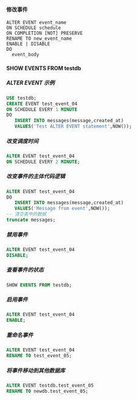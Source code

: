 #### 修改事件
```
ALTER EVENT event_name
ON SCHEDULE schedule
ON COMPLETION [NOT] PRESERVE
RENAME TO new_event_name
ENABLE | DISABLE
DO
  event_body
```

#### SHOW EVENTS FROM testdb
##### ALTER EVENT 示例
```sql
USE testdb;
CREATE EVENT test_event_04
ON SCHEDULE EVERY 1 MINUTE
DO
   INSERT INTO messages(message,created_at)
   VALUES('Test ALTER EVENT statement',NOW());
```

##### 改变调度时间
```sql
ALTER EVENT test_event_04
ON SCHEDULE EVERY 2 MINUTE;
```

##### 改变事件的主体代码逻辑
```sql
ALTER EVENT test_event_04
DO
   INSERT INTO messages(message,created_at)
   VALUES('Message from event',NOW());
-- 清空表中的数据
truncate messages;
```

##### 禁用事件
```sql
ALTER EVENT test_event_04
DISABLE;
```

##### 查看事件的状态
```sql
SHOW EVENTS FROM testdb;
```

##### 启用事件
```sql
ALTER EVENT test_event_04
ENABLE;
```

##### 重命名事件
```sql
ALTER EVENT test_event_04
RENAME TO test_event_05;
```

##### 将事件移动到其他数据库
```sql
ALTER EVENT testdb.test_event_05
RENAME TO newdb.test_event_05;
```
